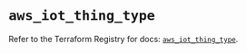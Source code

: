 # `aws_iot_thing_type`

Refer to the Terraform Registry for docs: [`aws_iot_thing_type`](https://registry.terraform.io/providers/hashicorp/aws/6.12.0/docs/resources/iot_thing_type).

